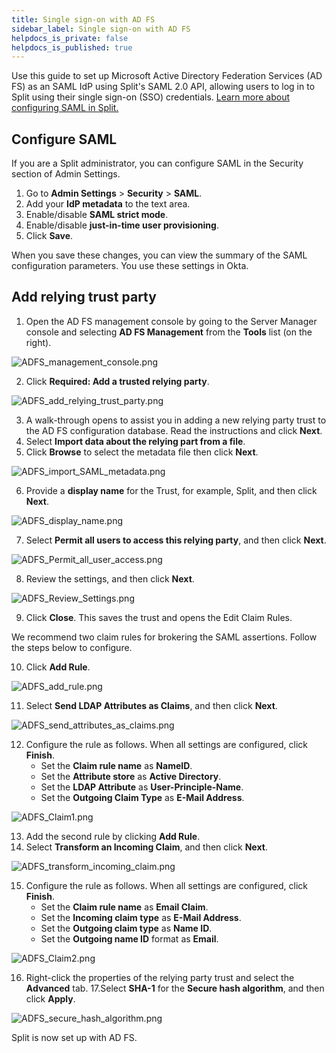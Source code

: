 ```yaml
---
title: Single sign-on with AD FS
sidebar_label: Single sign-on with AD FS
helpdocs_is_private: false
helpdocs_is_published: true
---
```


<p>
  <button hidden style={{borderRadius:'8px', border:'1px', fontFamily:'Courier New', fontWeight:'800', textAlign:'left'}}> help.split.io link: https://help.split.io/hc/en-us/articles/360021127411-Single-sign-on-with-AD-FS <br /> ✘ images still hosted on help.split.io </button>
</p>

Use this guide to set up Microsoft Active Directory Federation Services (AD FS) as an SAML IdP using Split's SAML 2.0 API, allowing users to log in to Split using their single sign-on (SSO) credentials. [Learn more about configuring SAML in Split.](https://help.split.io/hc/en-us/articles/360021120871)

## Configure SAML

If you are a Split administrator, you can configure SAML in the Security section of Admin Settings. 

1. Go to **Admin Settings** > **Security** > **SAML**.
2. Add your **IdP metadata** to the text area.
3. Enable/disable **SAML strict mode**.
4. Enable/disable **just-in-time user provisioning**.
5. Click **Save**.

When you save these changes, you can view the summary of the SAML configuration parameters. You use these settings in Okta.

## Add relying trust party
 
1. Open the AD FS management console by going to the Server Manager console and selecting **AD FS Management** from the **Tools** list (on the right).

<p> 
	<img src="https://help.split.io/hc/article_attachments/360017740292/ADFS_management_console.png" alt="ADFS_management_console.png" />
</p>	

2. Click **Required: Add a trusted relying party**.

<p>
 	<img src="https://help.split.io/hc/article_attachments/360017624891/ADFS_add_relying_trust_party.png" alt="ADFS_add_relying_trust_party.png" />
</p>

3. A walk-through opens to assist you in adding a new relying party trust to the AD FS configuration database. Read the instructions and click **Next**.
4. Select **Import data about the relying part from a file**.
5. Click **Browse** to select the metadata file then click **Next**.

<p>
	<img src="https://help.split.io/hc/article_attachments/360017740272/ADFS_import_SAML_metadata.png" alt="ADFS_import_SAML_metadata.png" />
</p>

6. Provide a **display name** for the Trust, for example, Split, and then click **Next**.

<p>
	<img src="https://help.split.io/hc/article_attachments/360017740252/ADFS_display_name.png" alt="ADFS_display_name.png" />
</p>	

7. Select **Permit all users to access this relying party**, and then click **Next**.

<p>
	<img src="https://help.split.io/hc/article_attachments/360017740232/ADFS_Permit_all_user_access.png" alt="ADFS_Permit_all_user_access.png" />
</p>

8. Review the settings, and then click **Next**. 

<p>
	<img src="https://help.split.io/hc/article_attachments/360017624871/ADFS_Review_Settings.png" alt="ADFS_Review_Settings.png" />
</p>

9. Click **Close**. This saves the trust and opens the Edit Claim Rules.

We recommend two claim rules for brokering the SAML assertions. Follow the steps below to configure.

10. Click **Add Rule**.

<p>
	<img src="https://help.split.io/hc/article_attachments/360017624851/ADFS_add_rule.png" alt="ADFS_add_rule.png" />
</p>

11. Select **Send LDAP Attributes as Claims**, and then click **Next**.

 <p>
 	<img src="https://help.split.io/hc/article_attachments/360017740212/ADFS_send_attributes_as_claims.png" alt="ADFS_send_attributes_as_claims.png" />
</p>

12. Configure the rule as follows. When all settings are configured, click **Finish**.
    * Set the **Claim rule name** as **NameID**.
    * Set the **Attribute store** as **Active Directory**.
    * Set the **LDAP Attribute** as **User-Principle-Name**.
    * Set the **Outgoing Claim Type** as **E-Mail Address**.

 <p>
 	<img src="https://help.split.io/hc/article_attachments/360017624831/ADFS_Claim1.png" alt="ADFS_Claim1.png" />
 </p>	

13. Add the second rule by clicking **Add Rule**.
14. Select **Transform an Incoming Claim**, and then click **Next**.

<p>
	<img src="https://help.split.io/hc/article_attachments/360017624811/ADFS_transform_incoming_claim.png" alt="ADFS_transform_incoming_claim.png" />
</p>

15. Configure the rule as follows. When all settings are configured, click **Finish**.
    * Set the **Claim rule name** as **Email Claim**.
    * Set the **Incoming claim type** as **E-Mail Address**.
    * Set the **Outgoing claim type** as **Name ID**.
    * Set the **Outgoing name ID** format as **Email**.

<p>
	<img src="https://help.split.io/hc/article_attachments/360017624791/ADFS_Claim2.png" alt="ADFS_Claim2.png" />
</p>	

16. Right-click the properties of the relying party trust and select the **Advanced** tab.
17.Select **SHA-1** for the **Secure hash algorithm**, and then click **Apply**. 

<p>
	<img src="https://help.split.io/hc/article_attachments/360017740192/ADFS_secure_hash_algorithm.png" alt="ADFS_secure_hash_algorithm.png" />
</p>

Split is now set up with AD FS.


